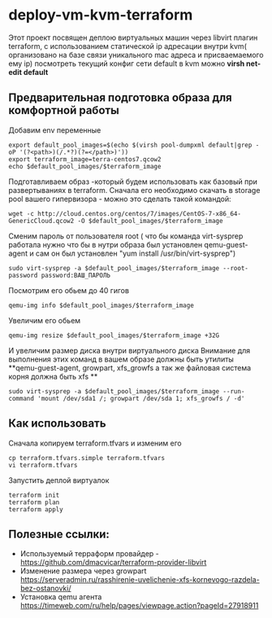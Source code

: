 # deploy-vm-kvm-terraform
Этот проект посвящен деплою виртуальных машин через libvirt плагин terraform, с использованием статической ip адресации внутри kvm( организовано на базе связи уникального mac адреса и присваемаемого ему ip) посмотреть текущий конфиг сети default в kvm можно **virsh net-edit default**
## Предварительная подготовка образа для комфортной работы
Добавим env переменные
```
export default_pool_images=$(echo $(virsh pool-dumpxml default|grep -oP '(?<path>)(/.*?)(?=</path>)'))
export terraform_image=terra-centos7.qcow2
echo $default_pool_images/$terraform_image
```
Подготавливаем образ -который будем использовать как базовый при развертываниях в terraform. Сначала его необходимо скачать в storage pool вашего гипервизора - можно это сделать такой командой:
```
wget -c http://cloud.centos.org/centos/7/images/CentOS-7-x86_64-GenericCloud.qcow2 -O $default_pool_images/$terraform_image
```
Сменим пароль от пользователя root ( что бы команда virt-sysprep работала  нужно что бы в нутри образа был установлен qemu-guest-agent и сам он был установлен "yum install /usr/bin/virt-sysprep")
```
sudo virt-sysprep -a $default_pool_images/$terraform_image --root-password password:ВАШ_ПАРОЛЬ
```
Посмотрим его обьем до 40 гигов
```
qemu-img info $default_pool_images/$terraform_image
```
Увеличим его обьем
```
qemu-img resize $default_pool_images/$terraform_image +32G
```
И увеличим размер диска внутри виртуального диска Внимание для выполнения этих команд в вашем образе должны  быть утилиты **qemu-guest-agent, growpart, xfs_growfs а так же файловая система корня должна быть xfs **
```
sudo virt-sysprep -a $default_pool_images/$terraform_image --run-command 'mount /dev/sda1 /; growpart /dev/sda 1; xfs_growfs / -d'
```

## Как использовать
Сначала копируем terraform.tfvars и изменим его
```
cp terraform.tfvars.simple terraform.tfvars
vi terraform.tfvars
```
Запустить деплой виртуалок
```
terraform init
terraform plan
terraform apply
```

## Полезные ссылки:
- Используемый терраформ провайдер - https://github.com/dmacvicar/terraform-provider-libvirt
- Изменение размера через growpart https://serveradmin.ru/rasshirenie-uvelichenie-xfs-kornevogo-razdela-bez-ostanovki/
- Установка qemu агента https://timeweb.com/ru/help/pages/viewpage.action?pageId=27918911
